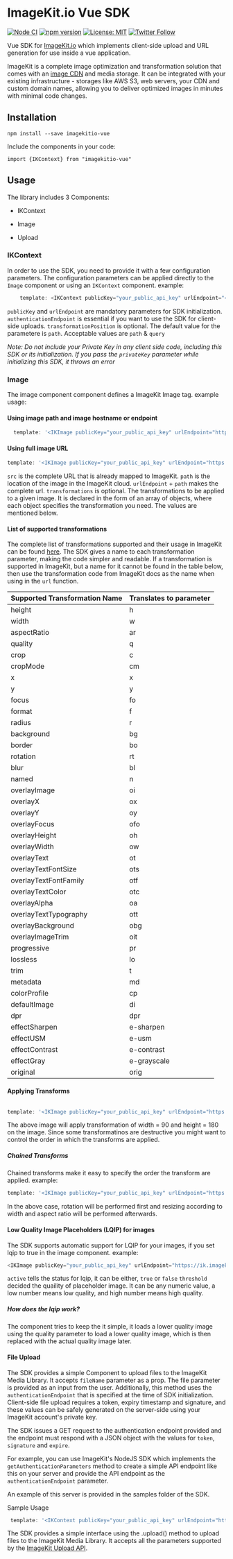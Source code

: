 # ImageKit.io Vue SDK

[![Node CI](https://github.com/imagekit-developer/imagekit-nodejs/workflows/Node%20CI/badge.svg)](https://github.com/imagekit-developer/imagekitio-vuejs/)
[![npm version](https://img.shields.io/npm/v/imagekitio-vue)](https://www.npmjs.com/package/imagekitio-vue)
[![License: MIT](https://img.shields.io/badge/License-MIT-yellow.svg)](https://opensource.org/licenses/MIT)
[![Twitter Follow](https://img.shields.io/twitter/follow/imagekitio?label=Follow&style=social)](https://twitter.com/ImagekitIo)

Vue SDK for [ImageKit.io](https://imagekit.io) which implements client-side upload and URL generation for use inside a vue application.

ImageKit is a complete image optimization and transformation solution that comes with an [image CDN](https://imagekit.io/features/imagekit-infrastructure) and media storage. It can be integrated with your existing infrastructure - storages like AWS S3, web servers, your CDN and custom domain names, allowing you to deliver optimized images in minutes with minimal code changes.

## Installation

  `npm install --save imagekitio-vue`

Include the components in your code:

  `import {IKContext} from "imagekitio-vue"`

## Usage

The library includes 3 Components: 
* IKContext

* Image

* Upload

### IKContext

In order to use the SDK, you need to provide it with a few configuration parameters. The configuration parameters can be applied directly to the `Image` component or using an `IKContext` component. example:

```js
    template: <IKContext publicKey="your_public_api_key" urlEndpoint="<https://ik.imagekit.io/your_imagekit_id>"><IKImage src="<full_image_url_from_db>"/></IKContext>
```

`publicKey` and `urlEndpoint` are mandatory parameters for SDK initialization.
`authenticationEndpoint` is essential if you want to use the SDK for client-side uploads.
`transformationPosition` is optional. The default value for the parametere is `path`. Acceptable values are `path` & `query`

_Note: Do not include your Private Key in any client side code, including this SDK or its initialization. If you pass the `privateKey` parameter while initializing this SDK, it throws an error_

### Image

The image component component defines a ImageKit Image tag. example usage:

#### Using image path and image hostname or endpoint

```js
  template: '<IKImage publicKey="your_public_api_key" urlEndpoint="https://ik.imagekit.io/your_imagekit_id" path="/path_to_file"/>'

  ```
#### Using full image URL  

  ```js
  template: '<IKImage publicKey="your_public_api_key" urlEndpoint="https://ik.imagekit.io/your_imagekit_id" src="<full_image_url_from_db>"/>'
  ```
  
`src` is the complete URL that is already mapped to ImageKit.
`path` is the location of the image in the ImageKit cloud. `urlEndpoint` + `path` makes the complete url.
`transformations` is optional. The transformations to be applied to a given image. It is declared in the form of an array of objects, where each object specifies the transformation you need. The values are mentioned below.

#### List of supported transformations

The complete list of transformations supported and their usage in ImageKit can be found [here](https://docs.imagekit.io/imagekit-docs/image-transformations). The SDK gives a name to each transformation parameter, making the code simpler and readable. If a transformation is supported in ImageKit, but a name for it cannot be found in the table below, then use the transformation code from ImageKit docs as the name when using in the `url` function.

| Supported Transformation Name | Translates to parameter |
| ----------------------------- | ----------------------- |
| height                        | h                       |
| width                         | w                       |
| aspectRatio                   | ar                      |
| quality                       | q                       |
| crop                          | c                       |
| cropMode                      | cm                      |
| x                             | x                       |
| y                             | y                       |
| focus                         | fo                      |
| format                        | f                       |
| radius                        | r                       |
| background                    | bg                      |
| border                        | bo                      |
| rotation                      | rt                      |
| blur                          | bl                      |
| named                         | n                       |
| overlayImage                  | oi                      |
| overlayX                      | ox                      |
| overlayY                      | oy                      |
| overlayFocus                  | ofo                     |
| overlayHeight                 | oh                      |
| overlayWidth                  | ow                      |
| overlayText                   | ot                      |
| overlayTextFontSize           | ots                     |
| overlayTextFontFamily         | otf                     |
| overlayTextColor              | otc                     |
| overlayAlpha                  | oa                      |
| overlayTextTypography         | ott                     |
| overlayBackground             | obg                     |
| overlayImageTrim              | oit                     |
| progressive                   | pr                      |
| lossless                      | lo                      |
| trim                          | t                       |
| metadata                      | md                      |
| colorProfile                  | cp                      |
| defaultImage                  | di                      |
| dpr                           | dpr                     |
| effectSharpen                 | e-sharpen               |
| effectUSM                     | e-usm                   |
| effectContrast                | e-contrast              |
| effectGray                    | e-grayscale             |
| original                      | orig                    |

#### Applying Transforms
```js

template: '<IKImage publicKey="your_public_api_key" urlEndpoint="https://ik.imagekit.io/gqyojxcwzxj/" src="<full_image_url_from_db>" v-bind:transformation="[{height:300,width:400}]" />'
```
The above image will apply transformation of width = 90 and height = 180 on the image. Since some transformatinos are destructive you might want to control the order in which the transforms are applied.

##### Chained Transforms
Chained transforms make it easy to specify the order the transform are applied. example: 

```js
template: '<IKImage publicKey="your_public_api_key" urlEndpoint="https://ik.imagekit.io/your_imagekit_id" src="<full_image_url_from_db>" v-bind:transformation="[{height:300,width:400},{rotation:90}]"
```
In the above case, rotation will be performed first and resizing according to width and aspect ratio will be performed afterwards.

#### Low Quality Image Placeholders (LQIP) for images
The SDK supports automatic support for LQIP for your images, if you set lqip to true in the image component. example:

  ```js 
  <IKImage publicKey="your_public_api_key" urlEndpoint="https://ik.imagekit.io/your_imagekit_id" v-bind:lqip="{active:true,threshold:20}"/>
  ```
`active` tells the status for lqip, it can be either, `true` or `false`
`threshold` decided the quaility of placeholder image. It can be any numeric value, a low number means low quality, and high number means high quality.

##### How does the lqip work?
The component tries to keep the it simple, it loads a lower quality image using the quality parameter to load a lower quality image, which is then replaced with the actual quality image later.

#### File Upload
The SDK provides a simple Component to upload files to the ImageKit Media Library. It accepts `fileName` parameter as a prop. The file parameter is provided as an input from the user. Additionally, this method uses the `authenticationEndpoint` that is specified at the time of SDK initialization. Client-side file upload requires a token, expiry timestamp and signature, and these values can be safely generated on the server-side using your ImageKit account's private key.

The SDK issues a GET request to the authentication endpoint provided and the endpoint must respond with a JSON object with the values for `token`, `signature` and `expire`.

For example, you can use ImageKit's NodeJS SDK which implements the `getAuthenticationParameters` method to create a simple API endpoint like this on your server and provide the API endpoint as the `authenticationEndpoint` parameter.

An example of this server is provided in the samples folder of the SDK.

Sample Usage
```js
 template: '<IKContext publicKey="your_public_api_key" urlEndpoint="https://ik.imagekit.io/your_imagekit_id" authenticationEndpoint="http://www.yourserver.com/auth"><IKUpload fileName="your_desired_filename"/></IKContext>'
```
The SDK provides a simple interface using the .upload() method to upload files to the ImageKit Media Library. It accepts all the parameters supported by the [ImageKit Upload API](https://docs.imagekit.io/api-reference/upload-file-api/client-side-file-upload#request-structure-multipart-form-data).
